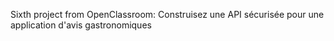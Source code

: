 Sixth project from OpenClassroom: Construisez une API sécurisée pour une application d'avis gastronomiques
